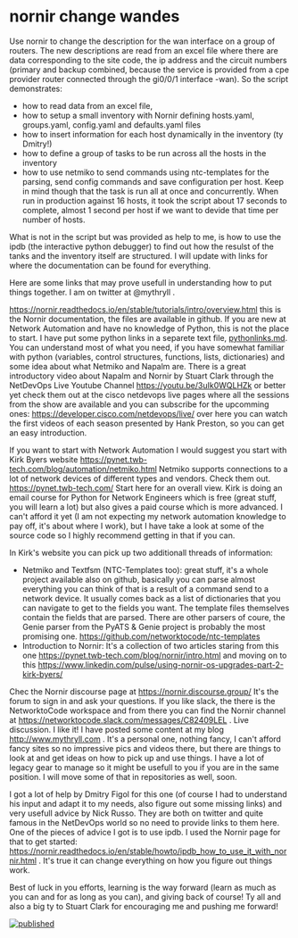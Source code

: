 # nornir change wandes
Use nornir to change the description for the wan interface on a group of routers. 
The new descriptions are read from an excel file where there are data corresponding to the site code, the ip address and the circuit numbers (primary and backup combined, because the service is provided from a cpe provider router connected through the gi0/0/1 interface -wan).
So the script demonstrates:
- how to read data from an excel file, 
- how to setup a small inventory with Nornir defining hosts.yaml, groups.yaml, config.yaml and defaults.yaml files
- how to insert information for each host dynamically in the inventory (ty Dmitry!)
- how to define a group of tasks to be run across all the hosts in the inventory
- how to use netmiko to send commands using ntc-templates for the parsing, send config commands and save configuration per host. Keep in mind though that the task is run all at once and concurrently. When run in production against 16 hosts, it took the script about 17 seconds to complete, almost 1 second per host if we want to devide that time per number of hosts.

What is not in the script but was provided as help to me, is how to use the ipdb (the interactive python debugger) to find out how the resulst of the tanks and the inventory itself are structured.
I will update with links for where the documentation can be found for everything.

Here are some links that may prove usefull in understanding how to put things together.
I am on twitter at @mythryll . 

https://nornir.readthedocs.io/en/stable/tutorials/intro/overview.html this is the Nornir documentation, the files are available in github. If you are new at Network Automation and have no knowledge of Python, this is not the place to start. I have put some python links in a separete text file, [pythonlinks.md](pythonlinks.md). You can understand most of what you need, if you have somewhat familiar with python (variables, control structures, functions, lists, dictionaries) and some idea about what Netmiko and Napalm are. There is a great introductory video about Napalm and Nornir by Stuart Clark through the NetDevOps Live Youtube Channel
https://youtu.be/3uIk0WQLHZk 
or better yet check them out at the cisco netdevops live pages where all the sessions from the show are available and you can subscribe for the upcomming ones:
https://developer.cisco.com/netdevops/live/ over here you can watch the first videos of each season presented by Hank Preston, so you can get an easy introduction.

If you want to start with Network Automation I would suggest you start with Kirk Byers website
https://pynet.twb-tech.com/blog/automation/netmiko.html Netmiko supports connections to a lot of network devices of different types and vendors. Check them out.
https://pynet.twb-tech.com/ Start here for an overall view.
Kirk is doing an email course for Python for Network Engineers which is free (great stuff, you will learn a lot) but also gives a paid course which is more advanced. I can't afford it yet (I am not expecting my network automation knowledge to pay off, it's about where I work), but I have take a look at some of the source code so I highly recommend getting in that if you can.

In Kirk's website you can pick up two additionall threads of information:
- Netmiko and Textfsm (NTC-Templates too): great stuff, it's a whole project available also on github, basically you can parse almost everything you can think of that is a result of a command send to a network device. It usually comes back as a list of dictionaries that you can navigate to get to the fields you want. The template files themselves contain the fields that are parsed. There are other parsers of coure, the Genie parser from the PyATS & Genie project is probably the most promising one. https://github.com/networktocode/ntc-templates
- Introduction to Nornir: It's a collection of two articles staring from this one https://pynet.twb-tech.com/blog/nornir/intro.html and moving on to this https://www.linkedin.com/pulse/using-nornir-os-upgrades-part-2-kirk-byers/


Chec the Nornir discourse page at https://nornir.discourse.group/ It's the forum to sign in and ask your questions. 
If you like slack, the there is the NetworktoCode workspace and from there you can find the Nornir channel at https://networktocode.slack.com/messages/C82409LEL . Live discussion. I like it!
I have posted some content at my blog http://www.mythryll.com . It's a personal one, nothing fancy, I can't afford fancy sites so no impressive pics and videos there, but there are things to look at and get ideas on how to pick up and use things. I have a lot of legacy gear to manage so it might be usefull to you if you are in the same position. I will move some of that in repositories as well, soon.

I got a lot of help by Dmitry Figol for this one (of course I had to understand his input and adapt it to my needs, also figure out some missing links) and very usefull advice by Nick Russo. They are both on twitter and quite famous in the NetDevOps world so no need to provide links to them here. One of the pieces of advice I got is to use ipdb. I used the Nornir page for that to get started: https://nornir.readthedocs.io/en/stable/howto/ipdb_how_to_use_it_with_nornir.html . It's true it can change everything on how you figure out things work.

Best of luck in you efforts, learning is the way forward (learn as much as you can and for as long as you can), and giving back of course! Ty all and also a big ty to Stuart Clark for encouraging me and pushing me forward!

[![published](https://static.production.devnetcloud.com/codeexchange/assets/images/devnet-published.svg)](https://developer.cisco.com/codeexchange/github/repo/itheodoridis/nornirchangewandes)
